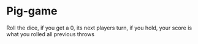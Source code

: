 # Pig-game
Roll the dice, if you get a 0, its next players turn, if you hold, your score is what you rolled all previous throws
